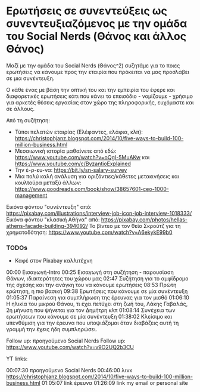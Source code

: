 # Ερωτήσεις σε συνεντεύξεις ως συνεντευξιαζόμενος με την ομάδα του Social Nerds (Θάνος και άλλος Θάνος)

Μαζί με την ομάδα του Social Nerds (Θάνος^2) συζητάμε για το ποιες ερωτήσεις να κάνουμε προς την εταιρία που πρόκειται να μας προσλάβει σε μια συνέντευξη.

Ο κάθε ένας με βάση την οπτική του και την εμπειρία του έφερε και διαφορετικές ερωτήσεις κάτι που κάνει το επεισόδιο - νομίζουμε - χρήσιμο για αρκετές θέσεις εργασίας στον χώρο της πληροφορικής, ευχόμαστε και σε άλλους.

Από τη συζήτηση:

- Τύποι πελατών εταιρίας (Ελέφαντες, ελάφια, κλπ): <https://christophjanz.blogspot.com/2014/10/five-ways-to-build-100-million-business.html>
- Μεσαιωνική ιστορία μαθαίνετε από εδώ: <https://www.youtube.com/watch?v=oQgI-5MuAKw> και <https://www.youtube.com/c/ByzantioExplained>
- Την έ-ρ-ευ-να: <https://bit.ly/sn-salary-survey>
- Μια πολύ καλή ανάλυση για οριζόντιες/κάθετες μετακινήσεις και κουλτούρα μεταξύ άλλων: <https://www.goodreads.com/book/show/38657601-ceo-1000-management>

Εικόνα φόντου "συνέντευξη" από: https://pixabay.com/illustrations/interview-job-icon-job-interview-1018333/
Εικόνα φόντου "κλασική Αθήνα" από: https://pixabay.com/photos/hellas-athens-facade-building-394092/
Το βίντεο με τον θείο Σκρούτζ για τη χρηματοδότηση: <https://www.youtube.com/watch?v=A6ekykE99b0>

### TODOs

- Καφέ στον Pixabay καλλιτέχνη


00:00 Εισαγωγή-Intro
00:25 Εισαγωγή στη συζήτηση - παρουσίαση Θάνων, ιδιαιτερότητες του χώρου μας
02:47 Συζήτηση για το αμφίδρομο της σχέσης και την ανάγκη του να κάνουμε ερωτήσεις
08:53 Πρώτη ερώτηση, η πιο βασική
09:38 Ερωτήσεις που κάνουμε σε μία συνέντευξη
01:05:37 Παραίνεση για συμπλήρωση της έρευνας για τον μισθό
01:06:10 Η ηλικία του μικρού Θάνου, τι έχει πετύχει στη ζωή του, Λάκης Γαβαλάς, 2η μήνυση που ψήνεται για τον Δημήτρη κλπ
01:08:14 Συνέχεια των ερωτήσεων που κάνουμε σε μία συνέντευξη
01:38:02 Κλείσιμο και υπενθύμιση για την έρευνα που υποψιάζομαι όταν διαβάζεις αυτή τη γραμμή την έχεις ήδη συμπληρώσει.

Follow up: προηγούμενο Social Nerds
Follow up: https://www.youtube.com/watch?v=v9O2UQ2b3CU

YT links:

00:07:30 προηγούμενο Social Nerds
00:46:00 λινκ https://christophjanz.blogspot.com/2014/10/five-ways-to-build-100-million-business.html
01:05:07 link έρευνα
01:26:09 link my email or personal site

